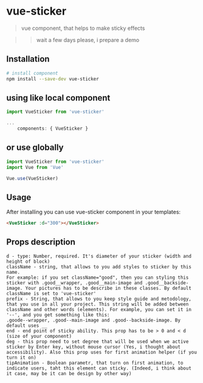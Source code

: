 # vue-sticker

> vue component, that helps to make sticky effects

>> wait a few days please, i prepare a demo

## Installation

``` bash
# install component
npm install --save-dev vue-sticker
```

## using like local component
``` js
import VueSticker from 'vue-sticker'

...
    components: { VueSticker }
```

## or use globally
``` js
import VueSticker from 'vue-sticker'
import Vue from 'Vue'

Vue.use(VueSticker)
```

## Usage

After installing you can use vue-sticker component in your templates:

```html
<VueSticker :d="300"></VueSticker>
```

## Props description
    d - type: Number, required. It's diameter of your sticker (width and height of block)
    className - string, that allows to you add styles to sticker by this name.
    For example: if you set className="good", then you can styling this sticker with .good__wrapper, .good__main-image and .good__backside-image. Your pictures has to be describe in these classes. By default className is set to 'vue-sticker'
    prefix - String, that allows to you keep style guide and metodology, that you use in all your project. This string will be added between className and other words (elements). For example, you can set it in '--', and you get something like this:
    .goode--wrapper, .good--main-image and .good--backside-image. By default uses __
    end - end point of sticky ability. This prop has to be > 0 and < d (size of your component)
    deg - this prop need to set degree that will be used when we active sticker by Enter key, without mouse cursor (Yes, i thought about accessibility). Also this prop uses for first animation helper (if you turn it on)
    tipAnimation - Boolean parametr, that turn on first animation, to indicate users, taht this element can sticky. (Indeed, i think about it case, may be it can be design by other way)
